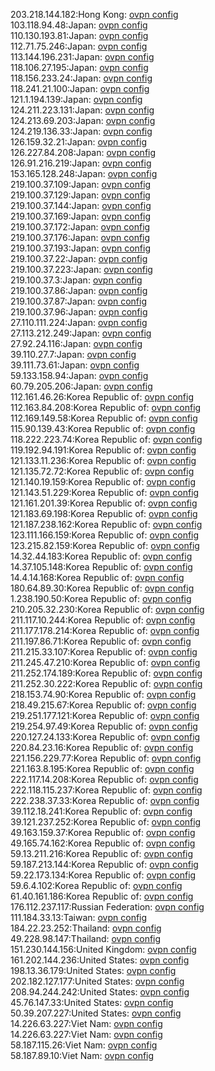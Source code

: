 203.218.144.182:Hong Kong: [ovpn config](vpn/203_218_144_182.ovpn)  
103.118.94.48:Japan: [ovpn config](vpn/103_118_94_48.ovpn)  
110.130.193.81:Japan: [ovpn config](vpn/110_130_193_81.ovpn)  
112.71.75.246:Japan: [ovpn config](vpn/112_71_75_246.ovpn)  
113.144.196.231:Japan: [ovpn config](vpn/113_144_196_231.ovpn)  
118.106.27.195:Japan: [ovpn config](vpn/118_106_27_195.ovpn)  
118.156.233.24:Japan: [ovpn config](vpn/118_156_233_24.ovpn)  
118.241.21.100:Japan: [ovpn config](vpn/118_241_21_100.ovpn)  
121.1.194.139:Japan: [ovpn config](vpn/121_1_194_139.ovpn)  
124.211.223.131:Japan: [ovpn config](vpn/124_211_223_131.ovpn)  
124.213.69.203:Japan: [ovpn config](vpn/124_213_69_203.ovpn)  
124.219.136.33:Japan: [ovpn config](vpn/124_219_136_33.ovpn)  
126.159.32.21:Japan: [ovpn config](vpn/126_159_32_21.ovpn)  
126.227.84.208:Japan: [ovpn config](vpn/126_227_84_208.ovpn)  
126.91.216.219:Japan: [ovpn config](vpn/126_91_216_219.ovpn)  
153.165.128.248:Japan: [ovpn config](vpn/153_165_128_248.ovpn)  
219.100.37.109:Japan: [ovpn config](vpn/219_100_37_109.ovpn)  
219.100.37.129:Japan: [ovpn config](vpn/219_100_37_129.ovpn)  
219.100.37.144:Japan: [ovpn config](vpn/219_100_37_144.ovpn)  
219.100.37.169:Japan: [ovpn config](vpn/219_100_37_169.ovpn)  
219.100.37.172:Japan: [ovpn config](vpn/219_100_37_172.ovpn)  
219.100.37.176:Japan: [ovpn config](vpn/219_100_37_176.ovpn)  
219.100.37.193:Japan: [ovpn config](vpn/219_100_37_193.ovpn)  
219.100.37.22:Japan: [ovpn config](vpn/219_100_37_22.ovpn)  
219.100.37.223:Japan: [ovpn config](vpn/219_100_37_223.ovpn)  
219.100.37.3:Japan: [ovpn config](vpn/219_100_37_3.ovpn)  
219.100.37.86:Japan: [ovpn config](vpn/219_100_37_86.ovpn)  
219.100.37.87:Japan: [ovpn config](vpn/219_100_37_87.ovpn)  
219.100.37.96:Japan: [ovpn config](vpn/219_100_37_96.ovpn)  
27.110.111.224:Japan: [ovpn config](vpn/27_110_111_224.ovpn)  
27.113.212.249:Japan: [ovpn config](vpn/27_113_212_249.ovpn)  
27.92.24.116:Japan: [ovpn config](vpn/27_92_24_116.ovpn)  
39.110.27.7:Japan: [ovpn config](vpn/39_110_27_7.ovpn)  
39.111.73.61:Japan: [ovpn config](vpn/39_111_73_61.ovpn)  
59.133.158.94:Japan: [ovpn config](vpn/59_133_158_94.ovpn)  
60.79.205.206:Japan: [ovpn config](vpn/60_79_205_206.ovpn)  
112.161.46.26:Korea Republic of: [ovpn config](vpn/112_161_46_26.ovpn)  
112.163.84.208:Korea Republic of: [ovpn config](vpn/112_163_84_208.ovpn)  
112.169.149.58:Korea Republic of: [ovpn config](vpn/112_169_149_58.ovpn)  
115.90.139.43:Korea Republic of: [ovpn config](vpn/115_90_139_43.ovpn)  
118.222.223.74:Korea Republic of: [ovpn config](vpn/118_222_223_74.ovpn)  
119.192.94.191:Korea Republic of: [ovpn config](vpn/119_192_94_191.ovpn)  
121.133.11.236:Korea Republic of: [ovpn config](vpn/121_133_11_236.ovpn)  
121.135.72.72:Korea Republic of: [ovpn config](vpn/121_135_72_72.ovpn)  
121.140.19.159:Korea Republic of: [ovpn config](vpn/121_140_19_159.ovpn)  
121.143.51.229:Korea Republic of: [ovpn config](vpn/121_143_51_229.ovpn)  
121.161.201.39:Korea Republic of: [ovpn config](vpn/121_161_201_39.ovpn)  
121.183.69.198:Korea Republic of: [ovpn config](vpn/121_183_69_198.ovpn)  
121.187.238.162:Korea Republic of: [ovpn config](vpn/121_187_238_162.ovpn)  
123.111.166.159:Korea Republic of: [ovpn config](vpn/123_111_166_159.ovpn)  
123.215.82.159:Korea Republic of: [ovpn config](vpn/123_215_82_159.ovpn)  
14.32.44.183:Korea Republic of: [ovpn config](vpn/14_32_44_183.ovpn)  
14.37.105.148:Korea Republic of: [ovpn config](vpn/14_37_105_148.ovpn)  
14.4.14.168:Korea Republic of: [ovpn config](vpn/14_4_14_168.ovpn)  
180.64.89.30:Korea Republic of: [ovpn config](vpn/180_64_89_30.ovpn)  
1.238.190.50:Korea Republic of: [ovpn config](vpn/1_238_190_50.ovpn)  
210.205.32.230:Korea Republic of: [ovpn config](vpn/210_205_32_230.ovpn)  
211.117.10.244:Korea Republic of: [ovpn config](vpn/211_117_10_244.ovpn)  
211.177.178.214:Korea Republic of: [ovpn config](vpn/211_177_178_214.ovpn)  
211.197.86.71:Korea Republic of: [ovpn config](vpn/211_197_86_71.ovpn)  
211.215.33.107:Korea Republic of: [ovpn config](vpn/211_215_33_107.ovpn)  
211.245.47.210:Korea Republic of: [ovpn config](vpn/211_245_47_210.ovpn)  
211.252.174.189:Korea Republic of: [ovpn config](vpn/211_252_174_189.ovpn)  
211.252.30.222:Korea Republic of: [ovpn config](vpn/211_252_30_222.ovpn)  
218.153.74.90:Korea Republic of: [ovpn config](vpn/218_153_74_90.ovpn)  
218.49.215.67:Korea Republic of: [ovpn config](vpn/218_49_215_67.ovpn)  
219.251.177.121:Korea Republic of: [ovpn config](vpn/219_251_177_121.ovpn)  
219.254.97.49:Korea Republic of: [ovpn config](vpn/219_254_97_49.ovpn)  
220.127.24.133:Korea Republic of: [ovpn config](vpn/220_127_24_133.ovpn)  
220.84.23.16:Korea Republic of: [ovpn config](vpn/220_84_23_16.ovpn)  
221.156.229.77:Korea Republic of: [ovpn config](vpn/221_156_229_77.ovpn)  
221.163.8.195:Korea Republic of: [ovpn config](vpn/221_163_8_195.ovpn)  
222.117.14.208:Korea Republic of: [ovpn config](vpn/222_117_14_208.ovpn)  
222.118.115.237:Korea Republic of: [ovpn config](vpn/222_118_115_237.ovpn)  
222.238.37.33:Korea Republic of: [ovpn config](vpn/222_238_37_33.ovpn)  
39.112.18.241:Korea Republic of: [ovpn config](vpn/39_112_18_241.ovpn)  
39.121.237.252:Korea Republic of: [ovpn config](vpn/39_121_237_252.ovpn)  
49.163.159.37:Korea Republic of: [ovpn config](vpn/49_163_159_37.ovpn)  
49.165.74.162:Korea Republic of: [ovpn config](vpn/49_165_74_162.ovpn)  
59.13.211.216:Korea Republic of: [ovpn config](vpn/59_13_211_216.ovpn)  
59.187.213.144:Korea Republic of: [ovpn config](vpn/59_187_213_144.ovpn)  
59.22.173.134:Korea Republic of: [ovpn config](vpn/59_22_173_134.ovpn)  
59.6.4.102:Korea Republic of: [ovpn config](vpn/59_6_4_102.ovpn)  
61.40.161.186:Korea Republic of: [ovpn config](vpn/61_40_161_186.ovpn)  
176.112.237.117:Russian Federation: [ovpn config](vpn/176_112_237_117.ovpn)  
111.184.33.13:Taiwan: [ovpn config](vpn/111_184_33_13.ovpn)  
184.22.23.252:Thailand: [ovpn config](vpn/184_22_23_252.ovpn)  
49.228.98.147:Thailand: [ovpn config](vpn/49_228_98_147.ovpn)  
151.230.144.156:United Kingdom: [ovpn config](vpn/151_230_144_156.ovpn)  
161.202.144.236:United States: [ovpn config](vpn/161_202_144_236.ovpn)  
198.13.36.179:United States: [ovpn config](vpn/198_13_36_179.ovpn)  
202.182.127.177:United States: [ovpn config](vpn/202_182_127_177.ovpn)  
208.94.244.242:United States: [ovpn config](vpn/208_94_244_242.ovpn)  
45.76.147.33:United States: [ovpn config](vpn/45_76_147_33.ovpn)  
50.39.207.227:United States: [ovpn config](vpn/50_39_207_227.ovpn)  
14.226.63.227:Viet Nam: [ovpn config](vpn/14_226_63_227.ovpn)  
14.226.63.227:Viet Nam: [ovpn config](vpn/14_226_63_227.ovpn)  
58.187.115.26:Viet Nam: [ovpn config](vpn/58_187_115_26.ovpn)  
58.187.89.10:Viet Nam: [ovpn config](vpn/58_187_89_10.ovpn)  
